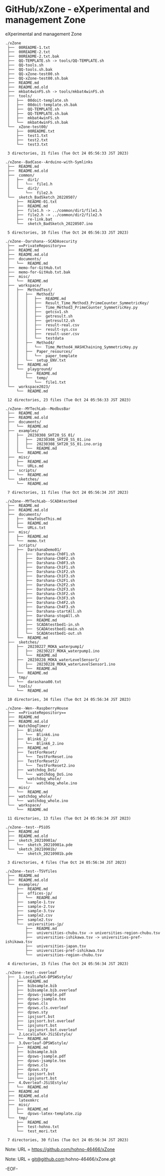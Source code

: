 # GitHub/xZone - eXperimental and management Zone

eXperimental and management Zone

    ./xZone
     ├──  00README-1.txt
     ├──  00README-2.txt
     ├──  00README-2.txt.bak
     ├──  QQ-TEMPLATE.sh -> tools/QQ-TEMPLATE.sh
     ├──  QQ-tools.sh
     ├──  QQ-tools.sh.bak
     ├──  QQ-xZone-test00.sh
     ├──  QQ-xZone-test00.sh.bak
     ├──  README.md
     ├──  README.md.old
     ├──  mkbat4winFS.sh -> tools/mkbat4winFS.sh
     ├──  tools/
     │   ├──  00doit-template.sh
     │   ├──  00doit-template.sh.bak
     │   ├──  QQ-TEMPLATE.sh
     │   ├──  QQ-TEMPLATE.sh.bak
     │   ├──  mkbat4winFS.sh
     │   └──  mkbat4winFS.sh.bak
     └──  xZone-test00/
         ├──  00README.txt
         ├──  test1.txt
         ├──  test2.txt
         └──  test3.txt
     
     3 directories, 21 files (Tue Oct 24 05:56:33 JST 2023)

    ./xZone--BadCase--Arduino-with-Symlinks
     ├──  README.md
     ├──  README.md.old
     ├──  common/
     │   ├──  dir1/
     │   │   └──  file1.h
     │   └──  dir2/
     │       └──  file2.h
     └──  sketch_BadSketch_20220507/
         ├──  README-01.txt
         ├──  README.md
         ├──  file1.h -> ../common/dir1/file1.h
         ├──  file2.h -> ../common/dir2/file2.h
         ├──  re-link.bat
         └──  sketch_BadSketch_20220507.ino
     
     5 directories, 10 files (Tue Oct 24 05:56:33 JST 2023)

    ./xZone--Darshana--SCADAsecurity
     ├──  ==PrivateRepository==
     ├──  README.md
     ├──  README.md.old
     ├──  documents/
     │   └──  README.md
     ├──  memo-for-GitHub.txt
     ├──  memo-for-GitHub.txt.bak
     ├──  misc/
     │   └──  README.md
     ├──  workspace/
     │   ├──  MethodTest/
     │   │   ├──  Method3/
     │   │   │   ├──  README.md
     │   │   │   ├──  Result_Time_Method3_PrimeCounter_SymmetricKey/
     │   │   │   ├──  Time_Method3_PrimeCounter_SymmetricKey.py
     │   │   │   ├──  getcsv1.sh
     │   │   │   ├──  getresult.sh
     │   │   │   ├──  getresult2.sh
     │   │   │   ├──  result-real.csv
     │   │   │   ├──  result-sys.csv
     │   │   │   ├──  result-user.csv
     │   │   │   └──  testdata
     │   │   ├──  Method4/
     │   │   │   └──  Time_Method4_HASHChaining_SymmetricKey.py
     │   │   ├──  Paper_resources/
     │   │   │   └──  paper_template
     │   │   └──  setup_ENV.txt
     │   ├──  README.md
     │   └──  playground/
     │       ├──  README.md
     │       └──  temp/
     │           └──  file1.txt
     └──  workspace2023/
         └──  README.md
     
     12 directories, 23 files (Tue Oct 24 05:56:33 JST 2023)

    ./xZone--MYTechLab--ModbusBar
     ├──  README.md
     ├──  README.md.old
     ├──  documents/
     │   └──  README.md
     ├──  examples/
     │   ├──  20230308_SHT20_SS_01/
     │   │   ├──  20230308_SHT20_SS_01.ino
     │   │   ├──  20230308_SHT20_SS_01.ino.orig
     │   │   └──  README.md
     │   └──  README.md
     ├──  misc/
     │   ├──  README.md
     │   └──  URLs.md
     ├──  scripts/
     │   └──  README.md
     └──  sketches/
         └──  README.md
     
     7 directories, 11 files (Tue Oct 24 05:56:34 JST 2023)

    ./xZone--MYTechLab--SCADAtestbed
     ├──  README.md
     ├──  README.md.old
     ├──  documents/
     │   ├──  HowToUseThis.md
     │   ├──  README.md
     │   └──  URLs.txt
     ├──  misc/
     │   ├──  README.md
     │   └──  memo.txt
     ├──  scripts/
     │   ├──  DarshanaDemo01/
     │   │   ├──  Darshana-Ch0F1.sh
     │   │   ├──  Darshana-Ch0F2.sh
     │   │   ├──  Darshana-Ch0F3.sh
     │   │   ├──  Darshana-Ch1F1.sh
     │   │   ├──  Darshana-Ch1F2.sh
     │   │   ├──  Darshana-Ch1F3.sh
     │   │   ├──  Darshana-Ch2F1.sh
     │   │   ├──  Darshana-Ch2F2.sh
     │   │   ├──  Darshana-Ch2F3.sh
     │   │   ├──  Darshana-Ch3F2.sh
     │   │   ├──  Darshana-Ch3F3.sh
     │   │   ├──  Darshana-Ch4F2.sh
     │   │   ├──  Darshana-Ch4F3.sh
     │   │   ├──  Darshana-startAll.sh
     │   │   ├──  Darshana-stopAll.sh
     │   │   ├──  README.md
     │   │   ├──  SCADAtestbed1-in.sh
     │   │   ├──  SCADAtestbed1-main.sh
     │   │   └──  SCADAtestbed1-out.sh
     │   └──  README.md
     ├──  sketches/
     │   ├──  20230227_MOKA_waterpump1/
     │   │   ├──  20230227_MOKA_waterpump1.ino
     │   │   └──  README.md
     │   ├──  20230228_MOKA_waterLevelSensor1/
     │   │   ├──  20230228_MOKA_waterLevelSensor1.ino
     │   │   └──  README.md
     │   └──  README.md
     ├──  tmp/
     │   └──  darashana00.txt
     └──  tools/
         └──  README.md
     
     10 directories, 34 files (Tue Oct 24 05:56:34 JST 2023)

    ./xZone--Wen--RaspberryHouse
     ├──  ==PrivateRepository==
     ├──  README.md
     ├──  README.md.old
     ├──  WatchDogTimer/
     │   ├──  Blink6/
     │   │   └──  Blink6.ino
     │   ├──  Blink6_2/
     │   │   └──  Blink6_2.ino
     │   ├──  README.md
     │   ├──  TestForReset/
     │   │   └──  TestForReset.ino
     │   ├──  TestForReset2/
     │   │   └──  TestForReset2.ino
     │   ├──  watchdog_DoS/
     │   │   └──  watchdog_DoS.ino
     │   └──  watchdog_whole/
     │       └──  watchdog_whole.ino
     ├──  misc/
     │   └──  README.md
     ├──  watchdog_whole/
     │   └──  watchdog_whole.ino
     └──  workspace/
         └──  README.md
     
     11 directories, 13 files (Tue Oct 24 05:56:34 JST 2023)

    ./xZone--test--P5iOS
     ├──  README.md
     ├──  README.md.old
     ├──  sketch_20210901a/
     │   └──  sketch_20210901a.pde
     └──  sketch_20210901b/
         └──  sketch_20210901b.pde
     
     3 directories, 4 files (Tue Oct 24 05:56:34 JST 2023)

    ./xZone--test--TSVfiles
     ├──  README.md
     ├──  README.md.old
     └──  examples/
         ├──  README.md
         ├──  offices-jp/
         │   └──  README.md
         ├──  sample-1.tsv
         ├──  sample-2.tsv
         ├──  sample-3.tsv
         ├──  sample2.csv
         ├──  sample2.tsv
         └──  universities-jp/
             ├──  README.md
             ├──  universities-chubu.tsv -> universities-region-chubu.tsv
             ├──  universities-ishikawa.tsv -> universities-pref-ishikawa.tsv
             ├──  universities-japan.tsv
             ├──  universities-pref-ishikawa.tsv
             └──  universities-region-chubu.tsv
     
     4 directories, 15 files (Tue Oct 24 05:56:34 JST 2023)

    ./xZone--test--overleaf
     ├──  1.LocalLaTeX-DPSWSstyle/
     │   ├──  README.md
     │   ├──  bibsample.bib
     │   ├──  bibsample.bib.overleaf
     │   ├──  dpsws-jsample.pdf
     │   ├──  dpsws-jsample.tex
     │   ├──  dpsws.cls
     │   ├──  dpsws.cls.overleaf
     │   ├──  dpsws.sty
     │   ├──  ipsjsort.bst
     │   ├──  ipsjsort.bst.overleaf
     │   ├──  ipsjunsrt.bst
     │   └──  ipsjunsrt.bst.overleaf
     ├──  2.LocalLaTeX-JSiSEstyle/
     │   └──  README.md
     ├──  3.Overleaf-DPSWSstyle/
     │   ├──  README.md
     │   ├──  bibsample.bib
     │   ├──  dpsws-jsample.pdf
     │   ├──  dpsws-jsample.tex
     │   ├──  dpsws.cls
     │   ├──  dpsws.sty
     │   ├──  ipsjsort.bst
     │   └──  ipsjunsrt.bst
     ├──  4.Overleaf-JSiSEstyle/
     │   └──  README.md
     ├──  README.md
     ├──  README.md.old
     ├──  latexmkrc
     ├──  misc/
     │   ├──  README.md
     │   └──  dpsws-latex-template.zip
     └──  tmp/
         ├──  README.md
         ├──  test-hohno.txt
         └──  test_mori.txt
     
     7 directories, 30 files (Tue Oct 24 05:56:34 JST 2023)


Note: URL = https://github.com/hohno-46466/xZone

Note: URL = git@github.com:hohno-46466/xZone.git

-EOF-

